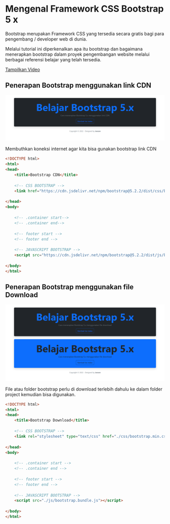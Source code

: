 # Mengenal Framework CSS Bootstrap 5 x

Bootstrap merupakan Framework CSS yang tersedia secara gratis bagi para pengembang / developer web di dunia.

Melalui tutorial ini diperkenalkan apa itu bootstrap dan bagaimana menerapkan bootstrap dalam proyek pengembangan website melalui berbagai referensi belajar yang telah tersedia.

<a href="https://youtu.be/tIBDSOzLmdo">Tampilkan Video</a>


## Penerapan Bootstrap menggunakan link CDN

<img src="https://raw.githubusercontent.com/janzenfaidiban/tutorial-mengenal-framework-css-bootstrap-5x/main/_screenshot/bootstrap-cdn.png" width="800px">

Membuthkan koneksi internet agar kita bisa gunakan bootstrap link CDN

```html
<!DOCTYPE html>
<html>
<head>
	<title>Bootstrap CDN</title>

	<!-- CSS BOOTSTRAP -->
	<link href="https://cdn.jsdelivr.net/npm/bootstrap@5.2.2/dist/css/bootstrap.min.css" rel="stylesheet" integrity="sha384-Zenh87qX5JnK2Jl0vWa8Ck2rdkQ2Bzep5IDxbcnCeuOxjzrPF/et3URy9Bv1WTRi" crossorigin="anonymous">

</head>
<body>

	<!-- .container start-->
	<!-- .container end-->

	<!-- footer start -->
	<!-- footer end -->

	<!-- JAVASCRIPT BOOTSTRAP -->
	<script src="https://cdn.jsdelivr.net/npm/bootstrap@5.2.2/dist/js/bootstrap.bundle.min.js" integrity="sha384-OERcA2EqjJCMA+/3y+gxIOqMEjwtxJY7qPCqsdltbNJuaOe923+mo//f6V8Qbsw3" crossorigin="anonymous"></script>

</body>
</html>
```

## Penerapan Bootstrap menggunakan file Download

<img src="https://raw.githubusercontent.com/janzenfaidiban/tutorial-mengenal-framework-css-bootstrap-5x/main/_screenshot/bootstrap-download.png" width="800px">


File atau folder bootstrap perlu di download terlebih dahulu ke dalam folder project kemudian bisa digunakan.

```html
<!DOCTYPE html>
<html>
<head>
	<title>Bootstrap Download</title>

	<!-- CSS BOOTSTRAP -->
	<link rel="stylesheet" type="text/css" href="./css/bootstrap.min.css">

</head>
<body>

	<!-- .container start -->
	<!-- .container end -->

	<!-- footer start -->
	<!-- footer end -->

	<!-- JAVASCRIPT BOOTSTRAP -->
	<script src="./js/bootstrap.bundle.js"></script>

</body>
</html>
```
